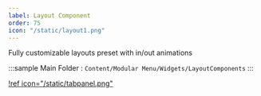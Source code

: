 ```yaml
---
label: Layout Component
order: 75
icon: "/static/layout1.png"
---
```


<style>
    .sample {
        text-align: center;
        color: #1956AF;
        border-radius: 10px;
        background-color: #ffb300;
        border: 1px solid #1956AF;
        padding-top: 20px;
        margin-bottom: 20px;
    }
</style>


Fully customizable layouts preset with in/out animations

:::sample
Main Folder :  `Content/Modular Menu/Widgets/LayoutComponents`
:::


[!ref icon="/static/tabpanel.png"](tablayout.md)

